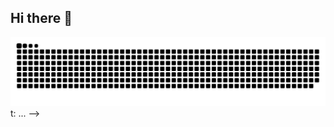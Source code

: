 ## Hi there 👋

<picture>
  <source media="(prefers-color-scheme: dark)" srcset="https://raw.githubusercontent.com/tobiasmeyhoefer/maticarrera12/output/github-snake-dark.svg" />
  <source media="(prefers-color-scheme: light)" srcset="https://raw.githubusercontent.com/tobiasmeyhoefer/maticarrera12/output/github-snake.svg" />
  <img alt="github-snake" src="https://raw.githubusercontent.com/maticarrera12/maticarrera12/output/github-snake.svg" />
</picture>t: ...
-->
